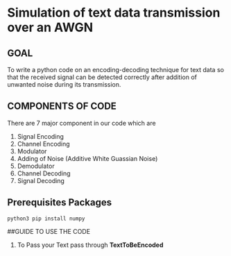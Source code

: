 # Simulation of text data transmission over an AWGN
## GOAL
To write a python code on an encoding-decoding technique for text data so that the received signal can be detected correctly after addition of unwanted noise during its transmission.
## COMPONENTS OF CODE
There are 7 major component in our code which are
1. Signal Encoding 
2. Channel Encoding
3. Modulator
4. Adding of Noise (Additive White Guassian Noise)
5. Demodulator
6. Channel Decoding
7. Signal Decoding

## Prerequisites Packages

```
python3 pip install numpy
```
##GUIDE TO USE THE CODE
1. To Pass your Text pass through **TextToBeEncoded** 
